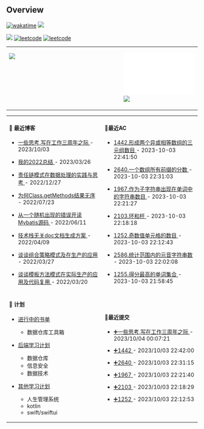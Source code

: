 
## Overview

[![wakatime](https://wakatime.com/badge/user/78591c59-95d5-4479-b2fc-988c35f31d59.svg)](https://wakatime.com/@78591c59-95d5-4479-b2fc-988c35f31d59) ![](https://gpvc.arturio.dev/0xcaffebabe)

![](https://img.shields.io/static/v1?label=LeetCode%20CN&message=0xcaffebabe&color=success) [![leetcode](https://img.shields.io/static/v1?label=Solved&message=930%20/%203489&color=success)](https://leetcode.cn/u/0xcaffebabe/) [![leetcode](https://img.shields.io/static/v1?label=Accepted&message=84.4%&color=success)](https://leetcode.cn/u/0xcaffebabe/)

<table border="0">
  <tr border="0">

  <td valign="top" width="60%">

  ![](https://github-readme-stats.vercel.app/api/wakatime?username=0xcaffebabe&layout=compact&langs_count=12&theme=dark&range=all_time)

  </td>

  <td valign="top" width="40%">

  ![](https://raw.githubusercontent.com/0xcaffebabe/github-stats/master/generated/overview.svg)
  ![](https://github-profile-summary-cards.vercel.app/api/cards/productive-time?username=0xcaffebabe&theme=github_dark&utcOffset=8)

  </td>
  </tr>

</table>

<table>

<tr>
<td valign="top" width="50%">

#### 📖 最近博客


* <a href="https://0xcaffebabe.github.io/%E4%BA%BA%E7%94%9F/2023/10/03/%E4%B8%80%E4%BA%9B%E6%80%9D%E8%80%83,%E5%86%99%E5%9C%A8%E5%B7%A5%E4%BD%9C%E4%B8%89%E5%91%A8%E5%B9%B4%E4%B9%8B%E9%99%85.html" target="_blank"> 一些思考,写在工作三周年之际 </a> - 2023/10/03 

    
* <a href="https://0xcaffebabe.github.io/%E4%BA%BA%E7%94%9F/2023/03/26/%E6%88%91%E7%9A%842022%E6%80%BB%E7%BB%93.html" target="_blank"> 我的2022总结 </a> - 2023/03/26 

    
* <a href="https://0xcaffebabe.github.io/%E8%AE%BE%E8%AE%A1%E6%A8%A1%E5%BC%8F/2022/12/27/%E8%B4%A3%E4%BB%BB%E9%93%BE%E6%A8%A1%E5%BC%8F%E5%9C%A8%E6%95%B0%E6%8D%AE%E5%A4%84%E7%90%86%E7%9A%84%E5%AE%9E%E8%B7%B5%E4%B8%8E%E6%80%9D%E8%80%83.html" target="_blank"> 责任链模式在数据处理的实践与思考 </a> - 2022/12/27 

    
* <a href="https://0xcaffebabe.github.io/jvm/2022/07/23/%E4%B8%BA%E4%BD%95Class.getMethods%E7%BB%93%E6%9E%9C%E6%97%A0%E5%BA%8F.html" target="_blank"> 为何Class.getMethods结果无序 </a> - 2022/07/23 

    
* <a href="https://0xcaffebabe.github.io/java/2022/06/11/%E4%BB%8E%E4%B8%80%E4%B8%AA%E9%9A%8F%E6%9C%BA%E5%87%BA%E7%8E%B0%E7%9A%84%E9%94%99%E8%AF%AF%E5%BC%80%E8%AF%BBMybatis%E6%BA%90%E7%A0%81.html" target="_blank"> 从一个随机出现的错误开读Mybatis源码 </a> - 2022/06/11 

    
* <a href="https://0xcaffebabe.github.io/%E6%97%A5%E5%B8%B8/2022/04/09/%E6%8A%80%E6%9C%AF%E6%A0%88%E6%97%A0%E5%85%B3doc%E6%96%87%E6%A1%A3%E7%94%9F%E6%88%90%E6%96%B9%E6%A1%88.html" target="_blank"> 技术栈无关doc文档生成方案 </a> - 2022/04/09 

    
* <a href="https://0xcaffebabe.github.io/%E8%AE%BE%E8%AE%A1%E6%A8%A1%E5%BC%8F/2022/03/27/%E8%B0%88%E8%B0%88%E7%BB%84%E5%90%88%E7%AD%96%E7%95%A5%E6%A8%A1%E5%BC%8F%E5%8F%8A%E5%9C%A8%E7%94%9F%E4%BA%A7%E7%9A%84%E5%BA%94%E7%94%A8.html" target="_blank"> 谈谈组合策略模式及在生产的应用 </a> - 2022/03/27 

    
* <a href="https://0xcaffebabe.github.io/%E8%AE%BE%E8%AE%A1%E6%A8%A1%E5%BC%8F/2022/03/20/%E8%B0%88%E8%B0%88%E6%A8%A1%E6%9D%BF%E6%96%B9%E6%B3%95%E6%A8%A1%E5%BC%8F%E5%9C%A8%E5%AE%9E%E9%99%85%E7%94%9F%E4%BA%A7%E7%9A%84%E5%BA%94%E7%94%A8%E5%8F%8A%E4%BB%A3%E7%A0%81%E5%A4%8D%E7%94%A8.html" target="_blank"> 谈谈模板方法模式在实际生产的应用及代码复用 </a> - 2022/03/20 

        

</td>

<td valign="top" width="50%">

#### 🔋最近AC


  * <a href="https://leetcode.cn/submissions/detail/471188295" target="_blank"> 1442.形成两个异或相等数组的三元组数目 </a> - 2023-10-03 22:41:50 

    
  * <a href="https://leetcode.cn/submissions/detail/471186329" target="_blank"> 2640.一个数组所有前缀的分数 </a> - 2023-10-03 22:31:03 

    
  * <a href="https://leetcode.cn/submissions/detail/471184467" target="_blank"> 1967.作为子字符串出现在单词中的字符串数目 </a> - 2023-10-03 22:21:27 

    
  * <a href="https://leetcode.cn/submissions/detail/471183845" target="_blank"> 2103.环和杆 </a> - 2023-10-03 22:18:18 

    
  * <a href="https://leetcode.cn/submissions/detail/471182700" target="_blank"> 1252.奇数值单元格的数目 </a> - 2023-10-03 22:12:43 

    
  * <a href="https://leetcode.cn/submissions/detail/471180512" target="_blank"> 2586.统计范围内的元音字符串数 </a> - 2023-10-03 22:02:08 

    
  * <a href="https://leetcode.cn/submissions/detail/471179802" target="_blank"> 1255.得分最高的单词集合 </a> - 2023-10-03 21:58:45 

    

</td>

</tr>

<tr>

<td valign="top" width="50%">

#### 📝 计划

- [进行中的书单](https://github.com/users/0xcaffebabe/projects/4)
  - 数据仓库工具箱


- [后端学习计划](https://github.com/users/0xcaffebabe/projects/1)
  - 数据仓库
  - 信息安全
  - 数据技术


- [其他学习计划](https://github.com/users/0xcaffebabe/projects/3)
  - 人生管理系统
  - kotlin
  - swift/swiftui


<td>

#### 🌴最近提交


  * <a href="https://github.com/0xcaffebabe/0xcaffebabe.github.io/commit/2e1c9583a56000ceef3802adc9d0458624757011" target="_blank"> ➕一些思考,写在工作三周年之际 </a> - 2023/10/04 00:07:21 

    
  * <a href="https://github.com/0xcaffebabe/leetcode/commit/fbfe02a700693ce4cfa587ecab9a12f9f564d6d1" target="_blank"> ➕1442 </a> - 2023/10/03 22:42:00 

    
  * <a href="https://github.com/0xcaffebabe/leetcode/commit/54d75115b75b05567e85c108bba5f63f1a70cfe2" target="_blank"> ➕2640 </a> - 2023/10/03 22:31:15 

    
  * <a href="https://github.com/0xcaffebabe/leetcode/commit/9fc3781c0878d64c622726c340bf05065e0a872c" target="_blank"> ➕1967 </a> - 2023/10/03 22:21:40 

    
  * <a href="https://github.com/0xcaffebabe/leetcode/commit/73a20007a109bcfb1ba217cd2bf9da511cb4960c" target="_blank"> ➕2103 </a> - 2023/10/03 22:18:29 

    
  * <a href="https://github.com/0xcaffebabe/leetcode/commit/96836bec015ff0863536bd9c227109fb0ff92e62" target="_blank"> ➕1252 </a> - 2023/10/03 22:12:53 

    

</td>

</tr>

</table>

